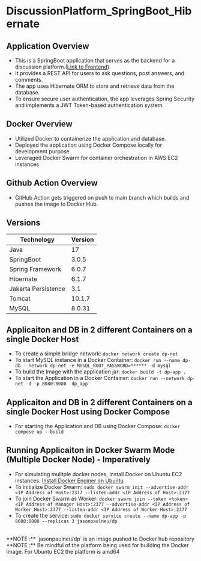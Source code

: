 # DiscussionPlatform_SpringBoot_Hibernate

## Application Overview
- This is a SpringBoot application that serves as the backend for a discussion platform.([Link to Frontend](https://github.com/JasonPauldj/DiscussionPlatform_ReactJS)). 
- It provides a REST API for users to ask questions, post answers, and comments. 
- The app uses Hibernate ORM to store and retrieve data from the database. 
- To ensure secure user authentication, the app leverages Spring Security and implements a JWT Token-based authentication system.

## Docker Overview
- Utilized Docker to containerize the application and database. 
- Deployed the application using Docker Compose locally for development purpose
- Leveraged Docker Swarm for container orchestration in AWS EC2 instances

## Github Action Overview
- GitHub Action gets triggered on push to main branch which builds and pushes the image to Docker Hub.

## Versions

| Technology | Version |
| --- | ----------- |
| Java | 17 |
| SpringBoot | 3.0.5 |
| Spring Framework | 6.0.7 |
| Hibernate | 6.1.7 |
| Jakarta Persistence | 3.1 |
| Tomcat | 10.1.7 |
| MySQL | 8.0.31 |

## Applicaiton and DB in 2 different Containers on a single Docker Host
- To create a simple bridge network:
`docker network create dp-net`
- To start MySQL instance in a Docker Container:
`docker run --name dp-db --network dp-net -e MYSQL_ROOT_PASSWORD=****** -d mysql`
- To build the Image with the application jar:
`docker build -t dp-app .`
- To start the Application in a Docker Container: `docker run --network dp-net -d -p 8080:8080  dp_app`

## Applicaiton and DB in 2 different Containers on a single Docker Host using Docker Compose
- For starting the Application and DB using Docker Compose: `docker compose up --build`

## Running Applicaiton in Docker Swarm Mode (Multiple Docker Node) - Imperatively
- For simulating mulitple docker nodes, install Docker on Ubuntu EC2 instances. [Install Docker Enginer on Ubuntu](https://docs.docker.com/engine/install/ubuntu/)
- To initialize Docker Swarm:
`sudo docker swarm init --advertise-addr <IP Address of Host>:2377 --listen-addr <IP Address of Host>:2377`
- To join Docker Swarm as Worker:
`docker swarm join --token <token> <IP Address of Manager Host>:2377 --advertise-addr <IP Address of Worker Host>:2377 --listen-addr <IP Address of Worker Host>:2377`
- To create the service:
`sudo docker service create --name dp-app -p 8080:8080 --replicas 3 jasonpaulneu/dp`
<br>
**NOTE :** `jasonpaulneu/dp` is an image pushed to Docker hub repository
<br>
**NOTE :** Be mindful of the platform being used for building the Docker Image. For Ubuntu EC2 the platform is amd64